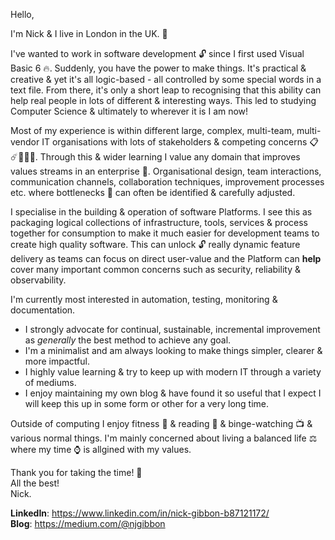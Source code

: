 Hello,

I'm Nick & I live in London in the UK. :city_sunrise:

I've wanted to work in software development :unlock: since I first used Visual Basic 6 🔥. Suddenly, you have the power to make things. It's practical & creative & yet it's all logic-based - all controlled by some special words in a text file. From there, it's only a short leap to recognising that this ability can help real people in lots of different & interesting ways. This led to studying Computer Science & ultimately to wherever it is I am now!

Most of my experience is within different large, complex, multi-team, multi-vendor IT organisations with lots of stakeholders & competing concerns :clipboard::comet::office::rainbow::crystal_ball:. Through this & wider learning I value any domain that improves values streams in an enterprise :rocket:. Organisational design, team interactions, communication channels, collaboration techniques, improvement processes etc. where bottlenecks :champagne: can often be identified & carefully adjusted.

I specialise in the building & operation of software Platforms. I see this as packaging logical collections of infrastructure, tools, services & process together for consumption to make it much easier for development teams to create high quality software. This can unlock :unlock: really dynamic feature delivery as teams can focus on direct user-value and the Platform can **help** cover many important common concerns such as security, reliability & observability.

I'm currently most interested in automation, testing, monitoring & documentation.

* I strongly advocate for continual, sustainable, incremental improvement as *generally* the best method to achieve any goal. 
* I'm a minimalist and am always looking to make things simpler, clearer & more impactful. 
* I highly value learning & try to keep up with modern IT through a variety of mediums. 
* I enjoy maintaining my own blog & have found it so useful that I expect I will keep this up in some form or other for a very long time.

Outside of computing I enjoy fitness :muscle: & reading :scroll: & binge-watching :tv: & various normal things. I'm mainly concerned about living a balanced life :balance_scale: where my time :watch: is allgined with my values.

Thank you for taking the time! :beers:  
All the best!  
Nick.

**LinkedIn**: https://www.linkedin.com/in/nick-gibbon-b87121172/  
**Blog**: https://medium.com/@njgibbon
